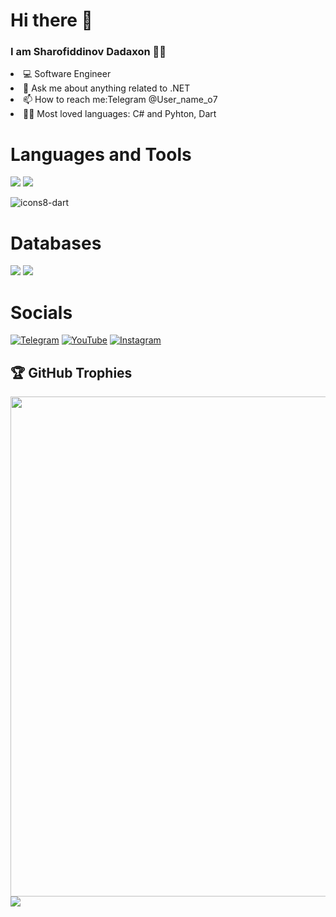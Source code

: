 <H1> Hi there 👋</H1>

<H3>I am Sharofiddinov Dadaxon 👨‍💻</H3>

<li> 💻 Software Engineer</li>

<li> 💬 Ask me about anything related to .NET </li>

<li> 📫 How to reach me:Telegram @User_name_o7 </li>

<li> 👨‍💻 Most loved languages: C# and Pyhton, Dart </li>

<H1>Languages and Tools</H1>

<img src="https://img.shields.io/badge/Python-3776AB?style=for-the-badge&logo=python&logoColor=white" />

<img src="https://img.shields.io/badge/C%23-239120?style=for-the-badge&logo=c-sharp&logoColor=white" />

![icons8-dart](https://github.com/pragramist-07/pragramist-07/assets/122969603/457f349c-0478-404d-ae21-a5277b6dc72e)

<H1>Databases</H1>
<p>
  <img src="https://img.shields.io/badge/MySQL-00000F?style=for-the-badge&logo=mysql&logoColor=white" />
  <img src="https://img.shields.io/badge/PostgreSQL-316192?style=for-the-badge&logo=postgresql&logoColor=white" />
</p>

<H1>Socials</H1>

[![Telegram](https://img.shields.io/badge/-Telegram-090909?style=for-the-badge&logo=telegram&logoColor=27A0D9)](https://t.me/Backend_pragramist)
[![YouTube](https://img.shields.io/badge/-YouTube-090909?style=for-the-badge&logo=YouTube&logoColor=FF0000)](https://www.youtube.com/@backend_dasturchi_)
[![Instagram](https://img.shields.io/badge/-Instagram-090909?style=for-the-badge&logo=instagram&logoColor=B4068E)](https://instagram.com/_pragramist?igshid=OGQ5ZDc2ODk2ZA==)

## 🏆 GitHub Trophies<a href="https://www.youtube.com/channel/[YOUR CHANNEL ID]">
<a href="https://github.com/pragramist-07">
  <img width=800 src="https://github-profile-trophy.vercel.app/?username=pragramist-07&column=8&theme=gruvbox&no-frame=true"/>
</a>



<img align="center" src="https://github-readme-stats.vercel.app/api/top-langs/?username=pragramist-07&layout=compact&theme=cobalt&hide_border=true" />
